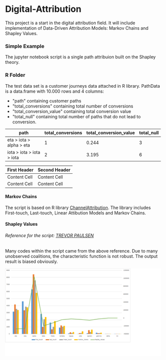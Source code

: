 # Digital-Attribution
This project is a start in the digital attribution field. It will include implementation of Data-Driven Attribution Models: Markov Chains and Shapley Values.

### Simple Example
The jupyter notebook script is a single path attribuion built on the Shapley theory.

### R Folder
The test data set is a customer journeys data attached in R library.
PathData is a data.frame with 10.000 rows and 4 columns: 
- "path" containing customer paths
- "total_conversions" containing total number of conversions
- "total_conversion_value" containing total conversion value 
- "total_null" containing total number of paths that do not lead to conversion.

|path|total_conversions	|total_conversion_value	|total_null	|
|---|---|---|---|
|eta > iota > alpha > eta	|1|0.244|3|
|iota > iota > iota > iota|2|3.195|6|

| First Header  | Second Header |
| ------------- | ------------- |
| Content Cell  | Content Cell  |
| Content Cell  | Content Cell  |

#### Markov Chains
The script is based on R library [ChannelAttribution](https://cran.r-project.org/web/packages/ChannelAttribution/ChannelAttribution.pdf).
The library includes First-touch, Last-touch, Linear Attibution Models and Markov Chains.
#### Shapley Values
###### Reference for the script: [TREVOR PAULSEN](http://datafeedtoolbox.com/attribution-theory-the-two-best-models-for-algorithmic-marketing-attribution-implemented-in-apache-spark-and-r/)
Many codes within the script came from the above reference. Due to many unobserved coalitions, the characteristic function is not robust. The output result is biased obviously.

![Image of Output](https://github.com/lizzzfang/Digital-Attribution/blob/master/R/Model_Comparison_Plot.png)
